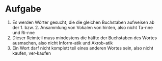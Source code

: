 # Aufgabe
1. Es werden Wörter gesucht, die die gleichen Buchstaben aufweisen ab der 1. bzw. 2. Ansammlung von Vokalen von hinten, also nicht Ta-nne und Ri-nne
2. Dieser Reimteil muss mindestens die hälfte der Buchstaben des Wortes ausmachen, also nicht Inform-atik und Akrob-atik
3. Ein Wort darf nicht komplett teil eines anderen Wortes sein, also nicht kaufen, ver-kaufen
